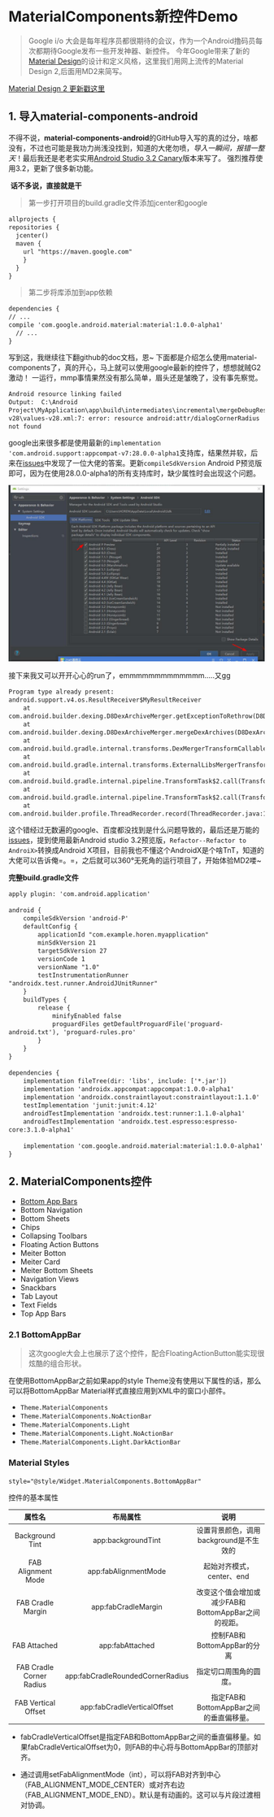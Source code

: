 # MaterialComponents新控件Demo

> Google i/o 大会是每年程序员都很期待的会议，作为一个Android撸码员每次都期待Google发布一些开发神器、新控件。
今年Google带来了新的[Material Design](https://juejin.im/entry/5af4ff4d6fb9a07ac0224a16)的设计和定义风格，这里我们用网上流传的Material Design 2,后面用MD2来简写。

[Material Design 2 更新戳这里](https://juejin.im/entry/5af4ff4d6fb9a07ac0224a16)
  
## 1. 导入material-components-android

不得不说，**material-components-android**的GitHub导入写的真的过分，啥都没有，不过也可能是我功力尚浅没找到，知道的大佬勿喷，*导入一瞬间，报错一整天*！最后我还是老老实实用[Android Studio 3.2 Canary](https://developer.android.google.cn/studio/preview/)版本来写了。 强烈推荐使用3.2，更新了很多新功能。
   
   
  **话不多说，直接就是干**
  
>  第一步打开项目的build.gradle文件添加jcenter和google
 
  ```
  allprojects {
  repositories {
    jcenter()
    maven {
      url "https://maven.google.com"
      }
    }
  }
  ```
>  第二步将库添加到app依赖
  
  ```
  dependencies {
  // ...
  compile 'com.google.android.material:material:1.0.0-alpha1'
    // ...
  }
```



写到这，我继续往下翻github的doc文档，恩~ 下面都是介绍怎么使用material-components了，真的开心，马上就可以使用google最新的控件了，想想就贼G2激动！
一运行，mmp事情果然没有那么简单，眉头还是皱晚了，没有事先察觉。



```
Android resource linking failed
Output:  C:\Android Project\MyApplication\app\build\intermediates\incremental\mergeDebugResources\merged.dir\values-v28\values-v28.xml:7: error: resource android:attr/dialogCornerRadius not found
```




google出来很多都是使用最新的`implementation 'com.android.support:appcompat-v7:28.0.0-alpha1`支持库，结果然并软，后来在[issues](https://github.com/material-components/material-components-android/issues/93)中发现了一位大佬的答案。更新`compileSdkVersion` Android P预览版即可，因为在使用28.0.0-alpha1的所有支持库时，缺少属性时会出现这个问题。

![更新compileSdkVersion](https://github.com/chenyy0708/MaterialComponentsDemo/blob/master/images/%E6%88%AA%E5%9B%BE1.jpg)




接下来我又可以开开心心的run了，emmmmmmmmmmmmm.....又gg

```
Program type already present: android.support.v4.os.ResultReceiver$MyResultReceiver
	at com.android.builder.dexing.D8DexArchiveMerger.getExceptionToRethrow(D8DexArchiveMerger.java:126)
	at com.android.builder.dexing.D8DexArchiveMerger.mergeDexArchives(D8DexArchiveMerger.java:111)
	at com.android.build.gradle.internal.transforms.DexMergerTransformCallable.call(DexMergerTransformCallable.java:101)
	at com.android.build.gradle.internal.transforms.ExternalLibsMergerTransform.transform(ExternalLibsMergerTransform.kt:123)
	at com.android.build.gradle.internal.pipeline.TransformTask$2.call(TransformTask.java:221)
	at com.android.build.gradle.internal.pipeline.TransformTask$2.call(TransformTask.java:217)
	at com.android.builder.profile.ThreadRecorder.record(ThreadRecorder.java:102)
```
这个错经过无数遍的google、百度都没找到是什么问题导致的，最后还是万能的[issues](https://github.com/material-components/material-components-android/issues/93)，提到使用最新Android studio 3.2预览版，`Refactor--Refactor to AndroiX>`转换成Android X项目，目前我也不懂这个AndroidX是个啥TnT，知道的大佬可以告诉俺=。=，之后就可以360°无死角的运行项目了，开始体验MD2喽~

**完整build.gradle文件**

```
apply plugin: 'com.android.application'

android {
    compileSdkVersion 'android-P'
    defaultConfig {
        applicationId "com.example.horen.myapplication"
        minSdkVersion 21
        targetSdkVersion 27
        versionCode 1
        versionName "1.0"
        testInstrumentationRunner "androidx.test.runner.AndroidJUnitRunner"
    }
    buildTypes {
        release {
            minifyEnabled false
            proguardFiles getDefaultProguardFile('proguard-android.txt'), 'proguard-rules.pro'
        }
    }
}

dependencies {
    implementation fileTree(dir: 'libs', include: ['*.jar'])
    implementation 'androidx.appcompat:appcompat:1.0.0-alpha1'
    implementation 'androidx.constraintlayout:constraintlayout:1.1.0'
    testImplementation 'junit:junit:4.12'
    androidTestImplementation 'androidx.test:runner:1.1.0-alpha1'
    androidTestImplementation 'androidx.test.espresso:espresso-core:3.1.0-alpha1'

    implementation 'com.google.android.material:material:1.0.0-alpha1'
}

```


## 2. MaterialComponents控件

*  [Bottom App Bars](https://github.com/chenyy0708/MaterialComponentsDemo/blob/master/README.md#21-bottomappbar)
*  Bottom Navigation
*  Bottom Sheets
*  Chips
*  Collapsing Toolbars
*  Floating Action Buttons
*  Meiter Botton 
*  Meiter Card
*  Meiter Bottom Sheets
* Navigation Views
* Snackbars
* Tab Layout
* Text Fields
* Top App Bars



### 2.1 BottomAppBar

>这次google大会上也展示了这个控件，配合FloatingActionButton能实现很炫酷的组合形状。

在使用BottomAppBar之前如果app的style Theme没有使用以下属性的话，那么可以将BottomAppBar Material样式直接应用到XML中的窗口小部件。

* `Theme.MaterialComponents`
* `Theme.MaterialComponents.NoActionBar`
* `Theme.MaterialComponents.Light`
* `Theme.MaterialComponents.Light.NoActionBar`
* `Theme.MaterialComponents.Light.DarkActionBar`

### Material Styles
`style="@style/Widget.MaterialComponents.BottomAppBar"`


控件的基本属性


| 属性名        | 布局属性           |  说明 |
| :----------------: |:-------------:| :-----:|
| Background Tint      | app:backgroundTint | 设置背景颜色，调用background是不生效的  |
| FAB Alignment Mode      | app:fabAlignmentMode      |   起始对齐模式，center、end |
| FAB Cradle Margin      |    app:fabCradleMargin | 改变这个值会增加或减少FAB和BottomAppBar之间的视距。  |
| FAB Attached     |    app:fabAttached | 控制FAB和BottomAppBar的分离  |
| FAB Cradle Corner Radius     |   app:fabCradleRoundedCornerRadius | 指定切口周围角的圆度。  |
| FAB Vertical Offset     |   app:fabCradleVerticalOffset | 指定FAB和BottomAppBar之间的垂直偏移量。  |



* fabCradleVerticalOffset是指定FAB和BottomAppBar之间的垂直偏移量。如果fabCradleVerticalOffset为0，则FAB的中心将与BottomAppBar的顶部对齐。

* 通过调用setFabAlignmentMode（int），可以将FAB对齐到中心（FAB_ALIGNMENT_MODE_CENTER）或对齐右边（FAB_ALIGNMENT_MODE_END）。默认是有动画的。这可以与片段过渡相对协调。






